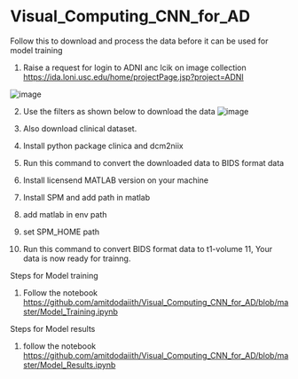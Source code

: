 # Visual_Computing_CNN_for_AD

Follow this to download and process the data before it can be used for model training

1. Raise a request for login to ADNI anc lcik on image collection
https://ida.loni.usc.edu/home/projectPage.jsp?project=ADNI

![image](https://user-images.githubusercontent.com/132141855/235603102-3ff52611-3b24-4f2c-bf15-5ca29184466a.png)

2. Use the filters as shown below to download the data
![image](https://user-images.githubusercontent.com/132141855/235603378-e25b4071-a6b1-434a-8ccb-fb7928e1ff92.png)

4. Also download clinical dataset.
5. Install python package clinica and dcm2niix
6. Run this command to convert the downloaded data to BIDS format data
7. Install licensend MATLAB version on your machine
8. Install SPM and add path in matlab
9. add matlab in env path
10. set SPM_HOME path
11. Run this command to convert BIDS format data to t1-volume
11, Your data is now ready for trainng.

Steps for Model training
1. Follow the notebook https://github.com/amitdodaiith/Visual_Computing_CNN_for_AD/blob/master/Model_Training.ipynb

Steps for Model results
1. follow the notebook https://github.com/amitdodaiith/Visual_Computing_CNN_for_AD/blob/master/Model_Results.ipynb
